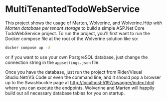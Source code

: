 # MultiTenantedTodoWebService

This project shows the usage of Marten, Wolverine, and Wolverine.Http *with Marten database per tenant storage* to build
a simple ASP.Net Core TodoWebService project. To run the project,
you'll first want to run the Docker compose file at the root of the Wolverine solution like so:

```bash
docker compose up -d
```

or if you want to use your own PostgreSQL database, just change the connection string in the `appsettings.json` file.

Once you have the database, just run the project from Rider/Visual Studio.Net/VS Code or even the command line, and it
should pop a browser up
to the Swashbuckle page at [http://localhost:5197/swagger/index.html](http://localhost:5197/swagger/index.html) where
you can execute the endpoints. Wolverine and Marten will happily build out all necessary database tables for you on
startup.
